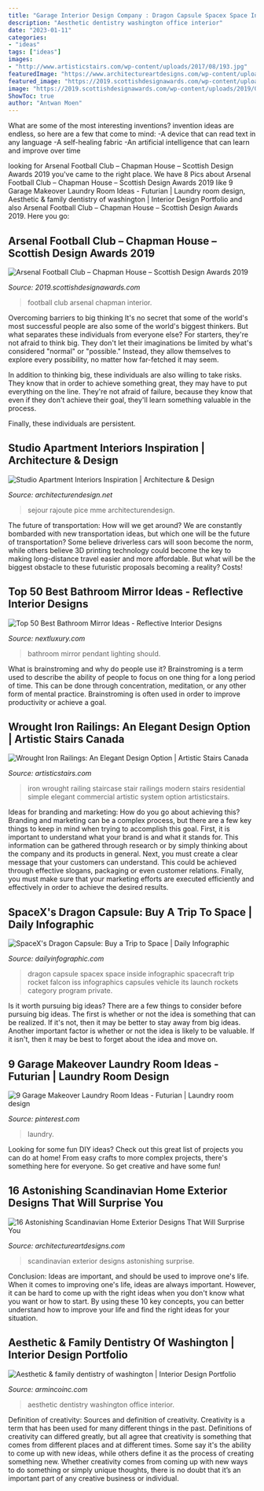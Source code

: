 ```yaml
---
title: "Garage Interior Design Company : Dragon Capsule Spacex Space Inside Infographic Spacecraft Trip Rocket Falcon Iss Infographics Capsules Vehicle Its Launch Rockets Category Program Private"
description: "Aesthetic dentistry washington office interior"
date: "2023-01-11"
categories:
- "ideas"
tags: ["ideas"]
images:
- "http://www.artisticstairs.com/wp-content/uploads/2017/08/193.jpg"
featuredImage: "https://www.architectureartdesigns.com/wp-content/uploads/2015/05/16-Astonishing-Scandinavian-Home-Exterior-Designs-That-Will-Surprise-You-13-630x490.jpg"
featured_image: "https://2019.scottishdesignawards.com/wp-content/uploads/2019/05/arsenal14-1680x1121.jpg"
image: "https://2019.scottishdesignawards.com/wp-content/uploads/2019/05/arsenal14-1680x1121.jpg"
ShowToc: true
author: "Antwan Moen"
---
```



What are some of the most interesting inventions?
invention ideas are endless, so here are a few that come to mind: 
-A device that can read text in any language 
-A self-healing fabric 
-An artificial intelligence that can learn and improve over time

	

		
looking for Arsenal Football Club – Chapman House – Scottish Design Awards 2019 you've came to the right place. We have 8 Pics about Arsenal Football Club – Chapman House – Scottish Design Awards 2019 like 9 Garage Makeover Laundry Room Ideas - Futurian | Laundry room design, Aesthetic &amp; family dentistry of washington | Interior Design Portfolio and also Arsenal Football Club – Chapman House – Scottish Design Awards 2019. Here you go:
		
    
## Arsenal Football Club – Chapman House – Scottish Design Awards 2019

<img loading=lazy src="https://2019.scottishdesignawards.com/wp-content/uploads/2019/05/arsenal14-1680x1121.jpg" onerror="this.onerror=null;this.src='https://tse4.mm.bing.net/th?id=OIP.VszT1qb42U1CSbQmfHI0eQHaE8&amp;pid=15.1';" alt="Arsenal Football Club – Chapman House – Scottish Design Awards 2019">

_Source: 2019.scottishdesignawards.com_

>football club arsenal chapman interior. 

	

Overcoming barriers to big thinking
It's no secret that some of the world's most successful people are also some of the world's biggest thinkers. But what separates these individuals from everyone else?
For starters, they're not afraid to think big. They don't let their imaginations be limited by what's considered "normal" or "possible." Instead, they allow themselves to explore every possibility, no matter how far-fetched it may seem.

In addition to thinking big, these individuals are also willing to take risks. They know that in order to achieve something great, they may have to put everything on the line. They're not afraid of failure, because they know that even if they don't achieve their goal, they'll learn something valuable in the process.

 Finally, these individuals are persistent.

    
## Studio Apartment Interiors Inspiration | Architecture &amp; Design

<img loading=lazy src="https://cdn.architecturendesign.net/wp-content/uploads/2014/07/24-chic-studio-apartment.jpeg" onerror="this.onerror=null;this.src='https://tse2.mm.bing.net/th?id=OIP.EJr3RAddEtcNUXuPubZitAHaEI&amp;pid=15.1';" alt="Studio Apartment Interiors Inspiration | Architecture &amp; Design">

_Source: architecturendesign.net_

>sejour rajoute pice mme architecturendesign. 

	

The future of transportation: How will we get around?
We are constantly bombarded with new transportation ideas, but which one will be the future of transportation? Some believe driverless cars will soon become the norm, while others believe 3D printing technology could become the key to making long-distance travel easier and more affordable. But what will be the biggest obstacle to these futuristic proposals becoming a reality? Costs!

    
## Top 50 Best Bathroom Mirror Ideas - Reflective Interior Designs

<img loading=lazy src="http://nextluxury.com/wp-content/uploads/bathroom-mirror-trim-ideas-with-pendant-lighting.jpg" onerror="this.onerror=null;this.src='https://tse3.mm.bing.net/th?id=OIP.mgXEh-n6fgGKH2LYIdKkvwAAAA&amp;pid=15.1';" alt="Top 50 Best Bathroom Mirror Ideas - Reflective Interior Designs">

_Source: nextluxury.com_

>bathroom mirror pendant lighting should. 

	

What is brainstroming and why do people use it?
Brainstroming is a term used to describe the ability of people to focus on one thing for a long period of time. This can be done through concentration, meditation, or any other form of mental practice. Brainstroming is often used in order to improve productivity or achieve a goal.

    
## Wrought Iron Railings: An Elegant Design Option | Artistic Stairs Canada

<img loading=lazy src="http://www.artisticstairs.com/wp-content/uploads/2017/08/193.jpg" onerror="this.onerror=null;this.src='https://tse3.mm.bing.net/th?id=OIP.S9Wk65nvkNkWmm6HRxgclAHaJ4&amp;pid=15.1';" alt="Wrought Iron Railings: An Elegant Design Option | Artistic Stairs Canada">

_Source: artisticstairs.com_

>iron wrought railing staircase stair railings modern stairs residential simple elegant commercial artistic system option artisticstairs. 

	

Ideas for branding and marketing: How do you go about achieving this?
Branding and marketing can be a complex process, but there are a few key things to keep in mind when trying to accomplish this goal. First, it is important to understand what your brand is and what it stands for. This information can be gathered through research or by simply thinking about the company and its products in general. Next, you must create a clear message that your customers can understand. This could be achieved through effective slogans, packaging or even customer relations. Finally, you must make sure that your marketing efforts are executed efficiently and effectively in order to achieve the desired results.

    
## SpaceX&#039;s Dragon Capsule: Buy A Trip To Space | Daily Infographic

<img loading=lazy src="http://dailyinfographic.com/wp-content/uploads/2010/12/dragon-capsule-spacex-101207c-02.jpg" onerror="this.onerror=null;this.src='https://tse2.mm.bing.net/th?id=OIP.DWdi22owg0by5bznMHgg4gHaQb&amp;pid=15.1';" alt="SpaceX&#039;s Dragon Capsule: Buy a Trip to Space | Daily Infographic">

_Source: dailyinfographic.com_

>dragon capsule spacex space inside infographic spacecraft trip rocket falcon iss infographics capsules vehicle its launch rockets category program private. 

	

Is it worth pursuing big ideas?
There are a few things to consider before pursuing big ideas. The first is whether or not the idea is something that can be realized. If it's not, then it may be better to stay away from big ideas. Another important factor is whether or not the idea is likely to be valuable. If it isn't, then it may be best to forget about the idea and move on.

    
## 9 Garage Makeover Laundry Room Ideas - Futurian | Laundry Room Design

<img loading=lazy src="https://i.pinimg.com/736x/6d/0d/c9/6d0dc9689c53d09358ae7a13bb565d53.jpg" onerror="this.onerror=null;this.src='https://tse1.mm.bing.net/th?id=OIP.LkMqIOsay6-S13DyKaJGPQHaJ3&amp;pid=15.1';" alt="9 Garage Makeover Laundry Room Ideas - Futurian | Laundry room design">

_Source: pinterest.com_

>laundry. 

	

Looking for some fun DIY ideas? Check out this great list of projects you can do at home! From easy crafts to more complex projects, there's something here for everyone. So get creative and have some fun!

    
## 16 Astonishing Scandinavian Home Exterior Designs That Will Surprise You

<img loading=lazy src="https://www.architectureartdesigns.com/wp-content/uploads/2015/05/16-Astonishing-Scandinavian-Home-Exterior-Designs-That-Will-Surprise-You-13-630x490.jpg" onerror="this.onerror=null;this.src='https://tse3.mm.bing.net/th?id=OIP.yaoCXfV6ponSMZ-Ob1QIggHaFw&amp;pid=15.1';" alt="16 Astonishing Scandinavian Home Exterior Designs That Will Surprise You">

_Source: architectureartdesigns.com_

>scandinavian exterior designs astonishing surprise. 

	

Conclusion: Ideas are important, and should be used to improve one's life.
When it comes to improving one's life, ideas are always important. However, it can be hard to come up with the right ideas when you don't know what you want or how to start. By using these 10 key concepts, you can better understand how to improve your life and find the right ideas for your situation.

    
## Aesthetic &amp; Family Dentistry Of Washington | Interior Design Portfolio

<img loading=lazy src="https://src.armincoinc.com/data/img/portfolios/Aesthetic_Family_Dentistry_of_Washington/Aesthetic_Family_Dentistry_of_Washington_Office_Design_(1).jpg" onerror="this.onerror=null;this.src='https://tse2.mm.bing.net/th?id=OIP.yTagL_24Mx11w6LxmWdMlAHaE8&amp;pid=15.1';" alt="Aesthetic &amp; family dentistry of washington | Interior Design Portfolio">

_Source: armincoinc.com_

>aesthetic dentistry washington office interior. 

	

Definition of creativity: Sources and definition of creativity.
Creativity is a term that has been used for many different things in the past. Definitions of creativity can differed greatly, but all agree that creativity is something that comes from different places and at different times. Some say it's the ability to come up with new ideas, while others define it as the process of creating something new. Whether creativity comes from coming up with new ways to do something or simply unique thoughts, there is no doubt that it’s an important part of any creative business or individual.

